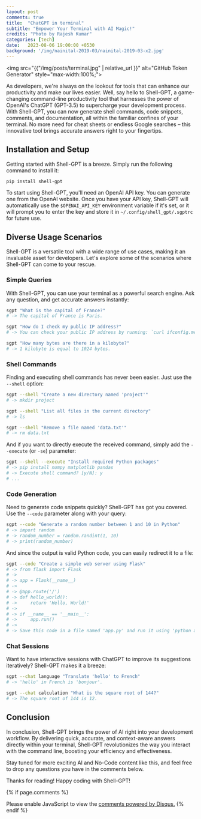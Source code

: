 ```yaml
---
layout: post
comments: true
title:  "ChatGPT in terminal"
subtitle: "Empower Your Terminal with AI Magic!"
credits: "Photo by Rajesh Kumar"
categories: [tech]
date:   2023-08-06 19:00:00 +0530
background: '/img/nainital-2019-03/nainital-2019-03-x2.jpg'
---
```

<img src="{{"/img/posts/terminal.jpg" | relative_url }}" alt="GitHub Token Generator" style="max-width:100%;">

As developers, we're always on the lookout for tools that can enhance our productivity and make our lives easier. Well, say hello to Shell-GPT, a game-changing command-line productivity tool that harnesses the power of OpenAI's ChatGPT (GPT-3.5) to supercharge your development process. With Shell-GPT, you can now generate shell commands, code snippets, comments, and documentation, all within the familiar confines of your terminal. No more need for cheat sheets or endless Google searches – this innovative tool brings accurate answers right to your fingertips.

## Installation and Setup

Getting started with Shell-GPT is a breeze. Simply run the following command to install it:

```bash
pip install shell-gpt
```

To start using Shell-GPT, you'll need an OpenAI API key. You can generate one from the OpenAI website. Once you have your API key, Shell-GPT will automatically use the `$OPENAI_API_KEY` environment variable if it's set, or it will prompt you to enter the key and store it in `~/.config/shell_gpt/.sgptrc` for future use.

## Diverse Usage Scenarios

Shell-GPT is a versatile tool with a wide range of use cases, making it an invaluable asset for developers. Let's explore some of the scenarios where Shell-GPT can come to your rescue.

### Simple Queries

With Shell-GPT, you can use your terminal as a powerful search engine. Ask any question, and get accurate answers instantly:

```bash
sgpt "What is the capital of France?"
# -> The capital of France is Paris.

sgpt "How do I check my public IP address?"
# -> You can check your public IP address by running: `curl ifconfig.me`

sgpt "How many bytes are there in a kilobyte?"
# -> 1 kilobyte is equal to 1024 bytes.
```

### Shell Commands

Finding and executing shell commands has never been easier. Just use the `--shell` option:

```bash
sgpt --shell "Create a new directory named 'project'"
# -> mkdir project

sgpt --shell "List all files in the current directory"
# -> ls

sgpt --shell "Remove a file named 'data.txt'"
# -> rm data.txt
```

And if you want to directly execute the received command, simply add the `--execute` (or `-se`) parameter:

```bash
sgpt --shell --execute "Install required Python packages"
# -> pip install numpy matplotlib pandas
# -> Execute shell command? [y/N]: y
# ...
```

### Code Generation

Need to generate code snippets quickly? Shell-GPT has got you covered. Use the `--code` parameter along with your query:

```bash
sgpt --code "Generate a random number between 1 and 10 in Python"
# -> import random
# -> random_number = random.randint(1, 10)
# -> print(random_number)
```

And since the output is valid Python code, you can easily redirect it to a file:

```bash
sgpt --code "Create a simple web server using Flask"
# -> from flask import Flask
# ->
# -> app = Flask(__name__)
# ->
# -> @app.route('/')
# -> def hello_world():
# ->     return 'Hello, World!'
# ->
# -> if __name__ == '__main__':
# ->     app.run()
# ->
# -> Save this code in a file named 'app.py' and run it using 'python app.py'
```

### Chat Sessions

Want to have interactive sessions with ChatGPT to improve its suggestions iteratively? Shell-GPT makes it a breeze:

```bash
sgpt --chat language "Translate 'hello' to French"
# -> 'hello' in French is 'bonjour'.

sgpt --chat calculation "What is the square root of 144?"
# -> The square root of 144 is 12.
```

## Conclusion

In conclusion, Shell-GPT brings the power of AI right into your development workflow. By delivering quick, accurate, and context-aware answers directly within your terminal, Shell-GPT revolutionizes the way you interact with the command line, boosting your efficiency and effectiveness.

Stay tuned for more exciting AI and No-Code content like this, and feel free to drop any questions you have in the comments below.

Thanks for reading! Happy coding with Shell-GPT!

{% if page.comments %}
<div id="disqus_thread"></div>
<script>
    /**
     *  RECOMMENDED CONFIGURATION VARIABLES: EDIT AND UNCOMMENT THE SECTION BELOW TO INSERT DYNAMIC VALUES FROM YOUR PLATFORM OR CMS.
     *  LEARN WHY DEFINING THESE VARIABLES IS IMPORTANT: https://disqus.com/admin/universalcode/#configuration-variables
     */
    /*
    var disqus_config = function () {
        this.page.url = PAGE_URL;  // Replace PAGE_URL with your page's canonical URL variable
        this.page.identifier = PAGE_IDENTIFIER; // Replace PAGE_IDENTIFIER with your page's unique identifier variable
    };
    */
    (function() {  // REQUIRED CONFIGURATION VARIABLE: EDIT THE SHORTNAME BELOW
        var d = document, s = d.createElement('script');

        s.src = 'https://consultt-github-io.disqus.com/embed.js';  // IMPORTANT: Replace EXAMPLE with your forum shortname!

        s.setAttribute('data-timestamp', +new Date());
        (d.head || d.body).appendChild(s);
    })();
</script>
<noscript>Please enable JavaScript to view the <a href="https://disqus.com/?ref_noscript" rel="nofollow">comments powered by Disqus.</a></noscript>
{% endif %}
